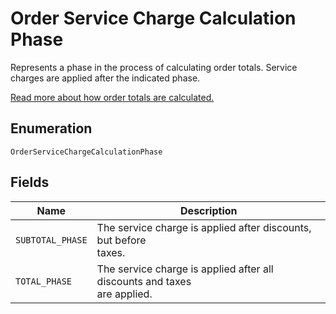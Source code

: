 
# Order Service Charge Calculation Phase

Represents a phase in the process of calculating order totals.
Service charges are applied after the indicated phase.

[Read more about how order totals are calculated.](../../https://developer.squareup.com/docs/orders-api/how-it-works#how-totals-are-calculated)

## Enumeration

`OrderServiceChargeCalculationPhase`

## Fields

| Name | Description |
|  --- | --- |
| `SUBTOTAL_PHASE` | The service charge is applied after discounts, but before<br>taxes. |
| `TOTAL_PHASE` | The service charge is applied after all discounts and taxes<br>are applied. |

